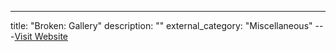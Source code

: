 ---
title: "Broken: Gallery"
description: ""
external_category: "Miscellaneous"
---[Visit Website](https://www.hackingarticles.in/broken-gallery-vulnhub-walkthrough/)

